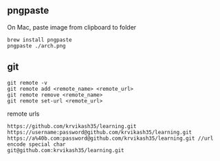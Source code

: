 ## pngpaste
On Mac, paste image from clipboard to folder
```
brew install pngpaste
pngpaste ./arch.png
```
 

 ## git
 ```
git remote -v
git remote add <remote_name> <remote_url>
git remote remove <remote_name>
git remote set-url <remote_url>
 ```

remote urls
 ```
https://github.com/krvikash35/learning.git
https://username:password@github.com/krvikash35/learning.git
https://a%40b.com:password@github.com/krvikash35/learning.git //url encode special char
git@github.com:krvikash35/learning.git
 ```